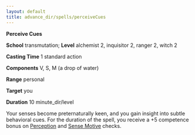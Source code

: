 ```yaml
---
layout: default
title: advance_dir/spells/perceiveCues
---
```

 **Perceive Cues**

**School** transmutation; **Level** alchemist 2, inquisitor 2, ranger 2, witch 2

**Casting Time** 1 standard action

**Components** V, S, M (a drop of water)

**Range** personal

**Target** you

**Duration** 10 minute_dir/level

Your senses become preternaturally keen, and you gain insight into subtle behavioral cues. For the duration of the spell, you receive a +5 competence bonus on [Perception](../../skill_dir/perception#_perception) and [Sense Motive](../../skill_dir/senseMotive#_sense-motive) checks.


